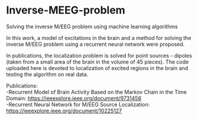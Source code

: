 # Inverse-MEEG-problem
Solving the inverse М/EEG problem using machine learning algorithms


In this work, a model of excitations in the brain and a method for solving the inverse M/EEG problem using a recurrent neural network were proposed.

In publications, the localization problem is solved for point sources - dipoles (taken from a small area of the brain in the volume of 45 pieces). The code uploaded here is devoted to localization of excited regions in the brain and testing the algorithm on real data.

Publications:  
  -Recurrent Model of Brain Activity Based on the Markov Chain in the Time Domain: https://ieeexplore.ieee.org/document/9731456  
  -Recurrent Neural Network for M/EEG Source Localization: https://ieeexplore.ieee.org/document/10225127
